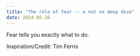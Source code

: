 ```yaml
---
title: "The role of fear -- a not so deep dive"
date: 2024-05-26
---
```

Fear tells you exactly what to do. 

Inspiration/Credit: Tim Ferris

